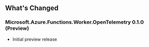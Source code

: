 ## What's Changed

### Microsoft.Azure.Functions.Worker.OpenTelemetry 0.1.0 (Preview)

- Initial preview release